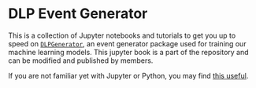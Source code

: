# DLP Event Generator

This is a collection of Jupyter notebooks and tutorials to get you up to speed on [`DLPGenerator`](https://github.com/DeepLearnPhysics/DLPGenerator), an event generator package used for training our machine learning models. This jupyter book is a part of the repository and can be modified and published by members.

If you are not familiar yet with Jupyter or Python, you may find [this useful](http://deeplearnphysics.org/lartpc_mlreco3d_tutorials/Prerequisites/Python.html).


